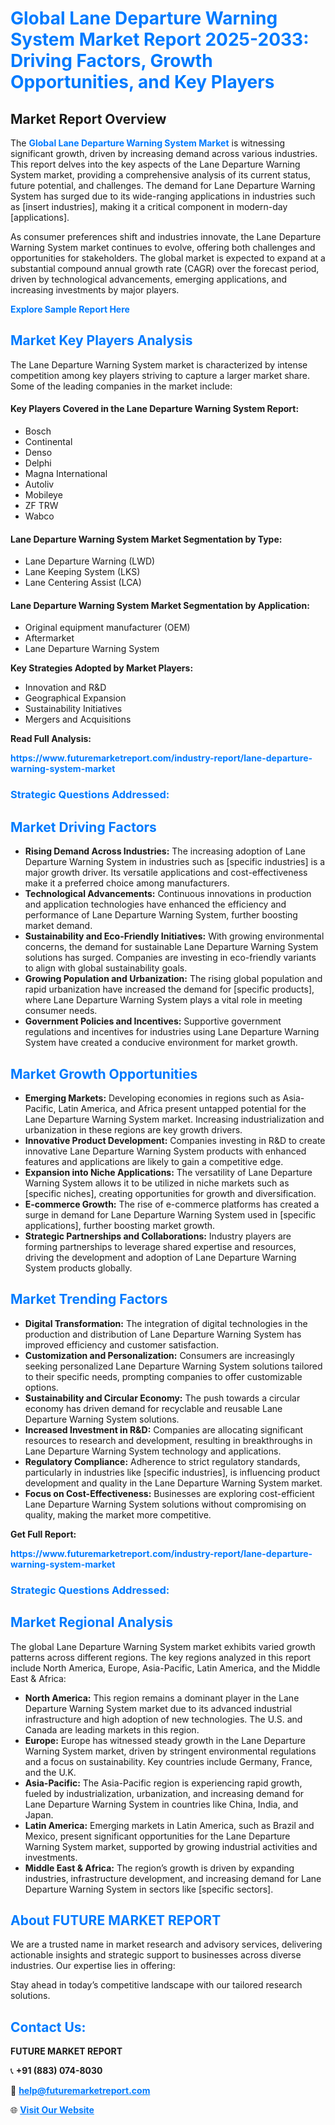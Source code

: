 <h1 style="color: #007BFF;">Global Lane Departure Warning System Market Report 2025-2033: Driving Factors, Growth Opportunities, and Key Players</h1>

<section id="overview">
<h2>Market Report Overview</h2>
<p>The <a href="https://www.futuremarketreport.com/industry-report/lane-departure-warning-system-market" style="color: #007BFF; text-decoration: none;"><strong>Global Lane Departure Warning System Market</strong></a> is witnessing significant growth, driven by increasing demand across various industries. This report delves into the key aspects of the Lane Departure Warning System market, providing a comprehensive analysis of its current status, future potential, and challenges. The demand for Lane Departure Warning System has surged due to its wide-ranging applications in industries such as [insert industries], making it a critical component in modern-day [applications].</p>
<p>As consumer preferences shift and industries innovate, the Lane Departure Warning System market continues to evolve, offering both challenges and opportunities for stakeholders. The global market is expected to expand at a substantial compound annual growth rate (CAGR) over the forecast period, driven by technological advancements, emerging applications, and increasing investments by major players.</p>
</section>

<section id="overview">
<p><a href="https://www.futuremarketreport.com/request-sample/reportId=107421" style="color: #007BFF; text-decoration: none;"><strong>Explore Sample Report Here</strong></a></p>
</section>

<section id="key-players">
<h2 style="color: #007BFF;">Market Key Players Analysis</h2>
<p>The Lane Departure Warning System market is characterized by intense competition among key players striving to capture a larger market share. Some of the leading companies in the market include:</p>
<h4>Key Players Covered in the Lane Departure Warning System Report:</h4>
<ul><li>Bosch</li><li>Continental</li><li>Denso</li><li>Delphi</li><li>Magna International</li><li>Autoliv</li><li>Mobileye</li><li>ZF TRW</li><li>Wabco</li></ul>
<h4>Lane Departure Warning System Market Segmentation by Type:</h4>
<ul><li>Lane Departure Warning (LWD)</li><li>Lane Keeping System (LKS)</li><li>Lane Centering Assist (LCA)</li></ul>

<h4>Lane Departure Warning System Market Segmentation by Application:</h4>
<ul><li>Original equipment manufacturer (OEM)</li><li>Aftermarket</li><li>Lane Departure Warning System</li></ul>
<p><strong>Key Strategies Adopted by Market Players:</strong></p>
<ul>
<li>Innovation and R&D</li>
<li>Geographical Expansion</li>
<li>Sustainability Initiatives</li>
<li>Mergers and Acquisitions</li>
</ul>
</section>

<section>
<p><strong>Read Full Analysis: </strong></p><a href="https://www.futuremarketreport.com/industry-report/lane-departure-warning-system-market" style="color: #007BFF; text-decoration: none;"><strong>https://www.futuremarketreport.com/industry-report/lane-departure-warning-system-market</strong></a>
<h3 style="color: #007BFF;">Strategic Questions Addressed:</h3>
</section>

<section id="driving-factors">
<h2 style="color: #007BFF;">Market Driving Factors</h2>
<ul>
<li><strong>Rising Demand Across Industries:</strong> The increasing adoption of Lane Departure Warning System in industries such as [specific industries] is a major growth driver. Its versatile applications and cost-effectiveness make it a preferred choice among manufacturers.</li>
<li><strong>Technological Advancements:</strong> Continuous innovations in production and application technologies have enhanced the efficiency and performance of Lane Departure Warning System, further boosting market demand.</li>
<li><strong>Sustainability and Eco-Friendly Initiatives:</strong> With growing environmental concerns, the demand for sustainable Lane Departure Warning System solutions has surged. Companies are investing in eco-friendly variants to align with global sustainability goals.</li>
<li><strong>Growing Population and Urbanization:</strong> The rising global population and rapid urbanization have increased the demand for [specific products], where Lane Departure Warning System plays a vital role in meeting consumer needs.</li>
<li><strong>Government Policies and Incentives:</strong> Supportive government regulations and incentives for industries using Lane Departure Warning System have created a conducive environment for market growth.</li>
</ul>
</section>

<section id="growth-opportunities">
<h2 style="color: #007BFF;">Market Growth Opportunities</h2>
<ul>
<li><strong>Emerging Markets:</strong> Developing economies in regions such as Asia-Pacific, Latin America, and Africa present untapped potential for the Lane Departure Warning System market. Increasing industrialization and urbanization in these regions are key growth drivers.</li>
<li><strong>Innovative Product Development:</strong> Companies investing in R&D to create innovative Lane Departure Warning System products with enhanced features and applications are likely to gain a competitive edge.</li>
<li><strong>Expansion into Niche Applications:</strong> The versatility of Lane Departure Warning System allows it to be utilized in niche markets such as [specific niches], creating opportunities for growth and diversification.</li>
<li><strong>E-commerce Growth:</strong> The rise of e-commerce platforms has created a surge in demand for Lane Departure Warning System used in [specific applications], further boosting market growth.</li>
<li><strong>Strategic Partnerships and Collaborations:</strong> Industry players are forming partnerships to leverage shared expertise and resources, driving the development and adoption of Lane Departure Warning System products globally.</li>
</ul>
</section>

<section id="trending-factors">
<h2 style="color: #007BFF;">Market Trending Factors</h2>
<ul>
<li><strong>Digital Transformation:</strong> The integration of digital technologies in the production and distribution of Lane Departure Warning System has improved efficiency and customer satisfaction.</li>
<li><strong>Customization and Personalization:</strong> Consumers are increasingly seeking personalized Lane Departure Warning System solutions tailored to their specific needs, prompting companies to offer customizable options.</li>
<li><strong>Sustainability and Circular Economy:</strong> The push towards a circular economy has driven demand for recyclable and reusable Lane Departure Warning System solutions.</li>
<li><strong>Increased Investment in R&D:</strong> Companies are allocating significant resources to research and development, resulting in breakthroughs in Lane Departure Warning System technology and applications.</li>
<li><strong>Regulatory Compliance:</strong> Adherence to strict regulatory standards, particularly in industries like [specific industries], is influencing product development and quality in the Lane Departure Warning System market.</li>
<li><strong>Focus on Cost-Effectiveness:</strong> Businesses are exploring cost-efficient Lane Departure Warning System solutions without compromising on quality, making the market more competitive.</li>
</ul>
</section>

<section>
<p><strong>Get Full Report: </strong></p><a href="https://www.futuremarketreport.com/industry-report/lane-departure-warning-system-market" style="color: #007BFF; text-decoration: none;"><strong>https://www.futuremarketreport.com/industry-report/lane-departure-warning-system-market</strong></a>
<h3 style="color: #007BFF;">Strategic Questions Addressed:</h3>
</section>


<section id="regional-analysis">
<h2 style="color: #007BFF;">Market Regional Analysis</h2>
<p>The global Lane Departure Warning System market exhibits varied growth patterns across different regions. The key regions analyzed in this report include North America, Europe, Asia-Pacific, Latin America, and the Middle East & Africa:</p>
<ul>
<li><strong>North America:</strong> This region remains a dominant player in the Lane Departure Warning System market due to its advanced industrial infrastructure and high adoption of new technologies. The U.S. and Canada are leading markets in this region.</li>
<li><strong>Europe:</strong> Europe has witnessed steady growth in the Lane Departure Warning System market, driven by stringent environmental regulations and a focus on sustainability. Key countries include Germany, France, and the U.K.</li>
<li><strong>Asia-Pacific:</strong> The Asia-Pacific region is experiencing rapid growth, fueled by industrialization, urbanization, and increasing demand for Lane Departure Warning System in countries like China, India, and Japan.</li>
<li><strong>Latin America:</strong> Emerging markets in Latin America, such as Brazil and Mexico, present significant opportunities for the Lane Departure Warning System market, supported by growing industrial activities and investments.</li>
<li><strong>Middle East & Africa:</strong> The region’s growth is driven by expanding industries, infrastructure development, and increasing demand for Lane Departure Warning System in sectors like [specific sectors].</li>
</ul>
</section>

<footer>
<h2 style="color: #007BFF;">About FUTURE MARKET REPORT</h2>
<p>We are a trusted name in market research and advisory services, delivering actionable insights and strategic support to businesses across diverse industries. Our expertise lies in offering:</p>

<p>Stay ahead in today’s competitive landscape with our tailored research solutions.</p>

<h2 style="color: #007BFF;">Contact Us:</h2>
<p><strong>FUTURE MARKET REPORT</strong></p>
<p>📞 <strong>+91 (883) 074-8030</strong></p>
<p>📧 <strong><a href="mailto:help@futuremarketreport.com" style="color: #007BFF;">help@futuremarketreport.com</a></strong></p>
<p>🌐 <strong><a href="https://www.futuremarketreport.com/" style="color: #007BFF;">Visit Our Website</a></strong></p>
</footer>